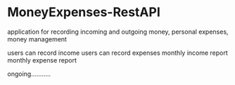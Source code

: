 # MoneyExpenses-RestAPI
application for recording incoming and outgoing money, personal expenses, money management

users can record income users can record expenses monthly income report monthly expense report

ongoing...........
